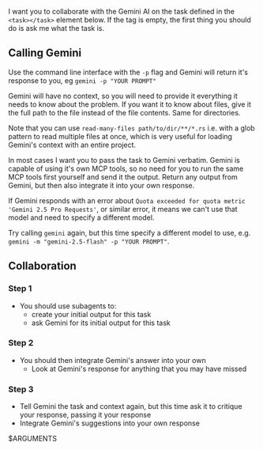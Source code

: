 I want you to collaborate with the Gemini AI on the task defined in the `<task></task>` element below. If the tag is empty, the first thing you should do is ask me what the task is.

## Calling Gemini

Use the command line interface with the `-p` flag and Gemini will return it's response to you, eg `gemini -p "YOUR PROMPT"`

Gemini will have no context, so you will need to provide it everything it needs to know about the problem. If you want it to know about files, give it the full path to the file instead of the file contents. Same for directories.

Note that you can use `read-many-files path/to/dir/**/*.rs` i.e. with a glob pattern to read multiple files at once, which is very useful for loading Gemini's context with an entire project.

In most cases I want you to pass the task to Gemini verbatim. Gemini is capable of using it's own MCP tools, so no need for you to run the same MCP tools first yourself and send it the output. Return any output from Gemini, but then also integrate it into your own response.

If Gemini responds with an error about `Quota exceeded for quota metric 'Gemini 2.5 Pro Requests'`, or similar error, it means we can't use that model and need to specify a different model.

Try calling `gemini` again, but this time specify a different model to use, e.g. `gemini -m "gemini-2.5-flash" -p "YOUR PROMPT"`.

## Collaboration

### Step 1
- You should use subagents to:
    - create your initial output for this task
    - ask Gemini for its initial output for this task

### Step 2
- You should then integrate Gemini's answer into your own
    - Look at Gemini's response for anything that you may have missed

### Step 3
- Tell Gemini the task and context again, but this time ask it to critique your response, passing it your response
- Integrate Gemini's suggestions into your own response

<task>$ARGUMENTS</task>
